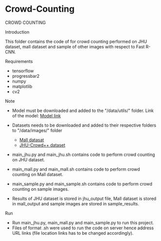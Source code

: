 # Crowd-Counting

CROWD COUNTING



Introduction

This folder contains the code of for crowd counting performed on JHU dataset, mall dataset and sample of other images with respect to Fast R-CNN. 



Requirements

- tensorflow
- progressbar2
- numpy
- matplotlib
- cv2



Note

- Model must be downloaded and added to the "/data/utils/" folder. Link of the model: [Model link](https://drive.google.com/drive/folders/14YzYPYbhV8tCwbYUa3LwTvGBtmq3Z_0d?usp=sharing)
- Datasets needs to be downloaded and added to their respective folders to "/data/images/" folder
  - [Mall datasat](https://personal.ie.cuhk.edu.hk/~ccloy/downloads_mall_dataset.html)
  - [JHU-Crowd++ dataset](http://www.crowd-counting.com/)
- main_jhu.py and main_jhu.sh contains code to perform crowd counting on JHU dataset.
- main_mall.py and main_mall.sh contains code to perform crowd counting on Mall dataset.
- main_sample.py and main_sample.sh contains code to perform crowd counting on sample images.

- Results of JHU dataset is stored in jhu_output file, Mall dataset is stored in mall_output and sample images are stored in sample_results.

Run
- Run main_jhu.py, main_mall.py and main_sample.py to run this project.
- Files of format .sh were used to run the code on server hence address URL links (file location links has to be changed accordingly).

